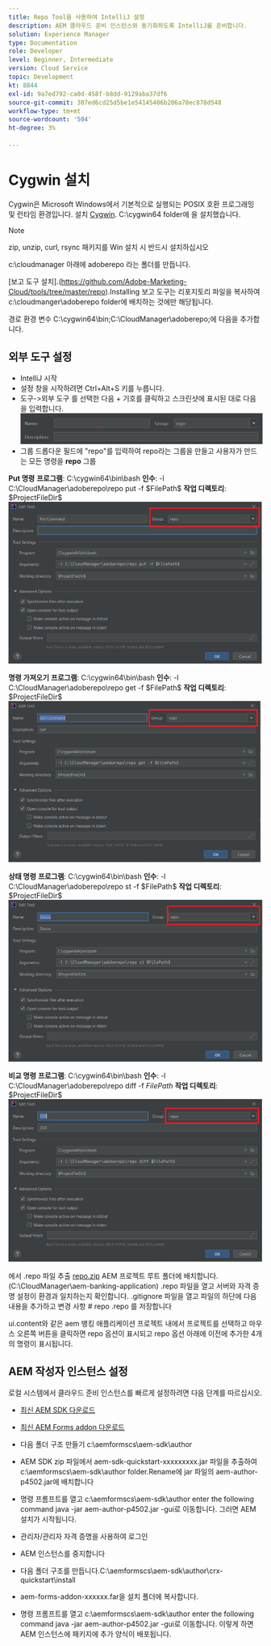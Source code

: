 ```yaml
---
title: Repo Tool을 사용하여 IntelliJ 설정
description: AEM 클라우드 준비 인스턴스와 동기화하도록 IntelliJ를 준비합니다.
solution: Experience Manager
type: Documentation
role: Developer
level: Beginner, Intermediate
version: Cloud Service
topic: Development
kt: 8844
exl-id: 9a7ed792-ca0d-458f-b8dd-9129aba37df6
source-git-commit: 307ed6cd25d5be1e54145406b206a78ec878d548
workflow-type: tm+mt
source-wordcount: '504'
ht-degree: 3%

---
```


# Cygwin 설치


Cygwin은 Microsoft Windows에서 기본적으로 실행되는 POSIX 호환 프로그래밍 및 런타임 환경입니다.
설치 [Cygwin](https://www.cygwin.com/). C:\cygwin64 folder에 을 설치했습니다.
>[!NOTE]
> zip, unzip, curl, rsync 패키지를 Win 설치 시 반드시 설치하십시오

c:\cloudmanager 아래에 adoberepo 라는 폴더를 만듭니다.

[보고 도구 설치].(https://github.com/Adobe-Marketing-Cloud/tools/tree/master/repo).Installing 보고 도구는 리포지토리 파일을 복사하여 c:\cloudmanger\adoberepo folder에 배치하는 것에만 해당됩니다.

경로 환경 변수 C:\cygwin64\bin;C:\CloudManager\adoberepo;에 다음을 추가합니다.

## 외부 도구 설정

* IntelliJ 시작
* 설정 창을 시작하려면 Ctrl+Alt+S 키를 누릅니다.
* 도구->외부 도구 를 선택한 다음 + 기호를 클릭하고 스크린샷에 표시된 대로 다음을 입력합니다.
   ![rep](assets/repo.png)
* 그룹 드롭다운 필드에 &quot;repo&quot;를 입력하여 repo라는 그룹을 만들고 사용자가 만드는 모든 명령을 **repo** 그룹


**Put 명령**
**프로그램**: C:\cygwin64\bin\bash
**인수**: -l C:\CloudManager\adoberepo\repo put -f \$FilePath\$
**작업 디렉토리**: \$ProjectFileDir\$
![put-command](assets/put-command.png)

**명령 가져오기**
**프로그램**: C:\cygwin64\bin\bash
**인수**: -l C:\CloudManager\adoberepo\repo get -f \$FilePath\$
**작업 디렉토리**: \$ProjectFileDir\$
![get-command](assets/get-command.png)

**상태 명령**
**프로그램**: C:\cygwin64\bin\bash
**인수**: -l C:\CloudManager\adoberepo\repo st -f \$FilePath\$
**작업 디렉토리**: \$ProjectFileDir\$
![status-command](assets/status-command.png)

**비교 명령**
**프로그램**: C:\cygwin64\bin\bash
**인수**: -l C:\CloudManager\adoberepo\repo diff -f $FilePath$
**작업 디렉토리**: \$ProjectFileDir\$
![diff-command](assets/diff-command.png)

에서 .repo 파일 추출 [repo.zip](assets/repo.zip) AEM 프로젝트 루트 폴더에 배치합니다. (C:\CloudManager\aem-banking-application) .repo 파일을 열고 서버와 자격 증명 설정이 환경과 일치하는지 확인합니다.
.gitignore 파일을 열고 파일의 하단에 다음 내용을 추가하고 변경 사항 \# repo .repo 를 저장합니다

ui.content와 같은 aem 뱅킹 애플리케이션 프로젝트 내에서 프로젝트를 선택하고 마우스 오른쪽 버튼을 클릭하면 repo 옵션이 표시되고 repo 옵션 아래에 이전에 추가한 4개의 명령이 표시됩니다.

## AEM 작성자 인스턴스 설정

로컬 시스템에서 클라우드 준비 인스턴스를 빠르게 설정하려면 다음 단계를 따르십시오.
* [최신 AEM SDK 다운로드](https://experience.adobe.com/#/downloads/content/software-distribution/en/aemcloud.html)

* [최신 AEM Forms addon 다운로드](https://experience.adobe.com/#/downloads/content/software-distribution/en/aemcloud.html)

* 다음 폴더 구조 만들기 c:\aemformscs\aem-sdk\author

* AEM SDK zip 파일에서 aem-sdk-quickstart-xxxxxxxxx.jar 파일을 추출하여 c:\aemformscs\aem-sdk\author folder.Rename에 jar 파일의 aem-author-p4502.jar에 배치합니다

* 명령 프롬프트를 열고 c:\aemformscs\aem-sdk\author enter the following command java -jar aem-author-p4502.jar -gui로 이동합니다. 그러면 AEM 설치가 시작됩니다.
* 관리자/관리자 자격 증명을 사용하여 로그인
* AEM 인스턴스를 중지합니다
* 다음 폴더 구조를 만듭니다.C:\aemformscs\aem-sdk\author\crx-quickstart\install
* aem-forms-addon-xxxxxx.far을 설치 폴더에 복사합니다.
* 명령 프롬프트를 열고 c:\aemformscs\aem-sdk\author enter the following command java -jar aem-author-p4502.jar -gui로 이동합니다. 이렇게 하면 AEM 인스턴스에 패키지에 추가 양식이 배포됩니다.
